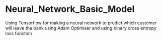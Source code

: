 # Neural_Network_Basic_Model
Using Tensorflow for making a neural network to predict which customer will leave the bank using Adam Optimiser and using binary cross entropy loss function
